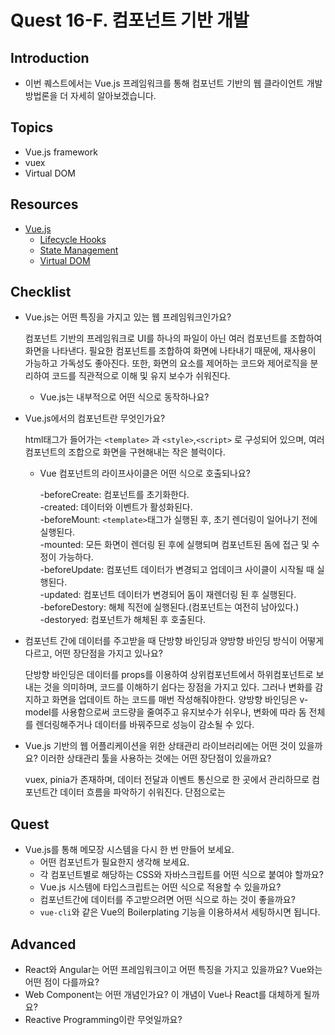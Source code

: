 # Quest 16-F. 컴포넌트 기반 개발

## Introduction

- 이번 퀘스트에서는 Vue.js 프레임워크를 통해 컴포넌트 기반의 웹 클라이언트 개발 방법론을 더 자세히 알아보겠습니다.

## Topics

- Vue.js framework
- vuex
- Virtual DOM

## Resources

- [Vue.js](https://vuejs.org)
  - [Lifecycle Hooks](https://v3.vuejs.org/guide/composition-api-lifecycle-hooks.html)
  - [State Management](https://v3.vuejs.org/guide/state-management.html)
  - [Virtual DOM](https://v3.vuejs.org/guide/optimizations.html#virtual-dom)

## Checklist

- Vue.js는 어떤 특징을 가지고 있는 웹 프레임워크인가요?

  컴포넌트 기반의 프레임워크로 UI를 하나의 파일이 아닌 여러 컴포넌트를 조합하여 화면을 나타낸다. 필요한 컴포넌트를 조합하여 화면에 나타내기 때문에, 재사용이 가능하고 가독성도 좋아진다. 또한, 화면의 요소를 제어하는 코드와 제어로직을 분리하여 코드를 직관적으로 이해 및 유지 보수가 쉬워진다.

  - Vue.js는 내부적으로 어떤 식으로 동작하나요?

- Vue.js에서의 컴포넌트란 무엇인가요?

  html태그가 들어가는 `<template>` 과 `<style>`,`<script>` 로 구성되어 있으며, 여러 컴포넌트의 조합으로 화면을 구현해내는 작은 블럭이다.

  - Vue 컴포넌트의 라이프사이클은 어떤 식으로 호출되나요?

    -beforeCreate: 컴포넌트를 초기화한다. <br>
    -created: 데이터와 이벤트가 활성화된다.<br>
    -beforeMount: `<template>`태그가 실행된 후, 초기 렌더링이 일어나기 전에 실행된다.<br>
    -mounted: 모든 화면이 렌더링 된 후에 실행되며 컴포넌트된 돔에 접근 및 수정이 가능하다.<br>
    -beforeUpdate: 컴포넌트 데이터가 변경되고 업데이크 사이클이 시작될 때 실행된다.<br>
    -updated: 컴포넌트 데이터가 변경되어 돔이 재렌더링 된 후 실행된다.<br>
    -beforeDestory: 해체 직전에 실행된다.(컴포넌트는 여전히 남아있다.)<br>
    -destoryed: 컴포넌트가 해체된 후 호출된다.<br>

- 컴포넌트 간에 데이터를 주고받을 때 단방향 바인딩과 양방향 바인딩 방식이 어떻게 다르고, 어떤 장단점을 가지고 있나요?

  단방향 바인딩은 데이터를 props를 이용하여 상위컴포넌트에서 하위컴포넌트로 보내는 것을 의미하며, 코드를 이해하기 쉽다는 장점을 가지고 있다. 그러나 변화를 감지하고 화면을 업데이트 하는 코드를 매번 작성해줘야한다.
  양방향 바인딩은 v-model를 사용함으로써 코드량을 줄여주고 유지보수가 쉬우나, 변화에 따라 돔 전체를 렌더링해주거나 데이터를 바꿔주므로 성능이 감소될 수 있다.

- Vue.js 기반의 웹 어플리케이션을 위한 상태관리 라이브러리에는 어떤 것이 있을까요? 이러한 상태관리 툴을 사용하는 것에는 어떤 장단점이 있을까요?

  vuex, pinia가 존재하며, 데이터 전달과 이벤트 통신으로 한 곳에서 관리하므로 컴포넌트간 데이터 흐름을 파악하기 쉬워진다. 단점으로는

## Quest

- Vue.js를 통해 메모장 시스템을 다시 한 번 만들어 보세요.
  - 어떤 컴포넌트가 필요한지 생각해 보세요.
  - 각 컴포넌트별로 해당하는 CSS와 자바스크립트를 어떤 식으로 붙여야 할까요?
  - Vue.js 시스템에 타입스크립트는 어떤 식으로 적용할 수 있을까요?
  - 컴포넌트간에 데이터를 주고받으려면 어떤 식으로 하는 것이 좋을까요?
  - `vue-cli`와 같은 Vue의 Boilerplating 기능을 이용하셔서 세팅하시면 됩니다.

## Advanced

- React와 Angular는 어떤 프레임워크이고 어떤 특징을 가지고 있을까요? Vue와는 어떤 점이 다를까요?
- Web Component는 어떤 개념인가요? 이 개념이 Vue나 React를 대체하게 될까요?
- Reactive Programming이란 무엇일까요?

